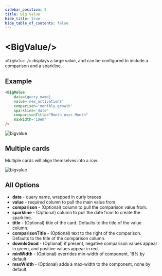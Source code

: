 ```yaml
---
sidebar_position: 2
title: Big Value
hide_title: true
hide_table_of_contents: false
---
```


<h1 class="community-header"><span class="gradient">&lt;BigValue/></span></h1>

`<BigValue />` displays a large value, and can be configured to include a comparison and a sparkline.

## Example 

```markdown
<BigValue 
    data={query_name} 
    value='new_activations' 
    comparison='monthly_growth' 
    sparkline='date'
    comparisonTitle="Month over Month"
    maxWidth='10em'
/> 
```

![bigvalue](/img/bigvalueexample.png)

## Multiple cards 

Multiple cards will align themselves into a row. 

![bigvalue](/img/bigvaluerow.png)


## All Options 
* **data** - query name, wrapped in curly braces
* **value** - required column to pull the main value from.
* **comparison** - (Optional) column to pull the comparison value from. 
* **sparkline** - (Optional) column to pull the date from to create the sparkline. 
* **title** - (Optional) title of the card. Defaults to the title of the value column.
* **comparisonTitle** - (Optional) text to the right of the comparison. Defaults to the title of the comparison column.
* **downIsGood** - (Optional) if present, negative comparison values appear in green, and positive values appear in red. 
* **minWidth** - (Optional) overrides min-width of component, 18% by default. 
* **maxWidth** - (Optional) adds a max-width to the component, none by default. 






